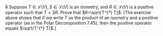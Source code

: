 8 Suppose $T \in \mathcal{L}(V), S \in \mathcal{L}(V)$ is an isometry, and $R \in \mathcal{L}(V)$ is a positive operator such that $T=S R$. Prove that $R=\sqrt{T^{*} T}$.
[The exercise above shows that if we write $T$ as the product of an isometry and a positive operator (as in the Polar Decomposition 7.45), then the positive operator equals $\sqrt{T^{*} T}$.]
